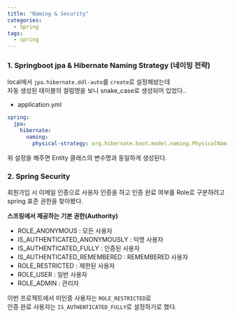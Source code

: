 ```yaml
---
title: "Naming & Security"
categories:
  - Spring
tags:
  - spring 
---  
```


### 1. Springboot jpa & Hibernate Naming Strategy (네이밍 전략)  
   
local에서 `jpa.hibernate.ddl-auto`를 `create`로 설정해놨는데      
자동 생성된 테이블의 컬럼명을 보니 snake_case로 생성되어 있었다..            

- application.yml      
```yaml
spring:
  jpa:
    hibernate:
      naming:
        physical-strategy: org.hibernate.boot.model.naming.PhysicalNamingStrategyStandardImpl
``` 
위 설정을 해주면 Entity 클래스의 변수명과 동일하게 생성된다.     

  
### 2. Spring Security             

회원가입 시 이메일 인증으로 사용자 인증을 하고 인증 완료 여부를 
Role로 구분하려고 spring 표준 권한을 찾아봤다.    

**스프링에서 제공하는 기본 권한(Authority)**     
- ROLE_ANONYMOUS : 모든 사용자     
- IS_AUTHENTICATED_ANONYMOUSLY : 익명 사용자   
- IS_AUTHENTICATED_FULLY : 인증된 사용자   
- IS_AUTHENTICATED_REMEMBERED : REMEMBERED 사용자   
- ROLE_RESTRICTED : 제한된 사용자   
- ROLE_USER : 일반 사용자   
- ROLE_ADMIN : 관리자     

이번 프로젝트에서 미인증 사용자는 `ROLE_RESTRICTED`로     
인증 완료 사용자는 `IS_AUTHENTICATED_FULLY`로 설정하기로 했다.     


